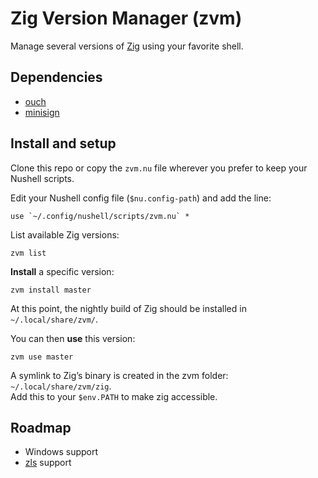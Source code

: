 # Zig Version Manager (zvm)

Manage several versions of [Zig](https://ziglang.org/) using your favorite shell.

## Dependencies

- [ouch](https://github.com/ouch-org/ouch)
- [minisign](https://github.com/jedisct1/minisign)

## Install and setup

Clone this repo or copy the `zvm.nu` file wherever you prefer to keep your Nushell scripts.

Edit your Nushell config file (`$nu.config-path`) and add the line:

```nu
use `~/.config/nushell/scripts/zvm.nu` *
```

List available Zig versions:

```nu
zvm list
```

**Install** a specific version:

```nu
zvm install master
```

At this point, the nightly build of Zig should be installed in `~/.local/share/zvm/`.

You can then **use** this version:

```nu
zvm use master
```

A symlink to Zig’s binary is created in the zvm folder: `~/.local/share/zvm/zig`.  
Add this to your `$env.PATH` to make zig accessible.

## Roadmap

- Windows support
- [zls](https://github.com/zigtools/zls) support
